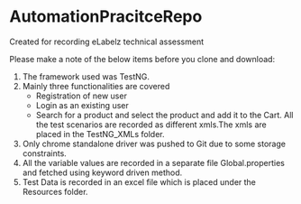 # AutomationPracitceRepo
Created for recording eLabelz technical assessment

Please make a note of the below items before you clone and download:

1. The framework used was TestNG.
2. Mainly three functionalities are covered
      - Registration of new user
      - Login as an existing user
      - Search for a product and select the product and add it to the Cart.
   All the test scenarios are recorded as different xmls.The xmls are placed in the TestNG_XMLs folder.
3. Only chrome standalone driver was pushed to Git due to some storage constraints.
4. All the variable values are recorded in a separate file Global.properties and fetched using keyword driven method.
5. Test Data is recorded in an excel file which is placed under the Resources folder.
